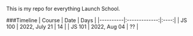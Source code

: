 This is my repo for everything Launch School.

###Timeline
| Course   | Date          | Days |
|----------|:-------------:|:----:|
| JS 100   | 2022, July 21 | 14   |
| JS 101   | 2022, Aug 04  | ??   |

